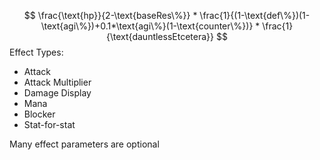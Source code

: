 $$
\frac{\text{hp}}{2-\text{baseRes\%}}
*
\frac{1}{(1-\text{def\%})(1-\text{agi\%})+0.1*\text{agi\%}(1-\text{counter\%})}
*
\frac{1}{\text{dauntlessEtcetera}}
$$
Effect Types:
- Attack
- Attack Multiplier
- Damage Display
- Mana
- Blocker
- Stat-for-stat

Many effect parameters are optional